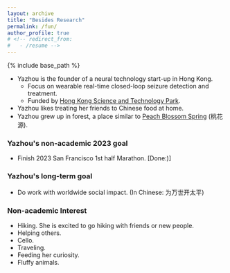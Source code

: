 ```yaml
---
layout: archive
title: "Besides Research"
permalink: /fun/
author_profile: true
# <!-- redirect_from:
#   - /resume -->
---
```


{% include base_path %}

- Yazhou is the founder of a neural technology start-up in Hong Kong.
  - Focus on wearable real-time closed-loop seizure detection and treatment.
  - Funded by [Hong Kong Science and Technology Park](https://en.wikipedia.org/wiki/Hong_Kong_Science_and_Technology_Parks_Corporation).
- Yazhou likes treating her friends to Chinese food at home.
- Yazhou grew up in forest, a place similar to [Peach Blossom Spring](https://en.wikipedia.org/wiki/The_Peach_Blossom_Spring) (桃花源).

### Yazhou's non-academic 2023 goal
- Finish 2023 San Francisco 1st half Marathon. [Done:)]

### Yazhou's long-term goal
- Do work with worldwide social impact. (In Chinese: 为万世开太平)

### Non-academic Interest
- Hiking. She is excited to go hiking with friends or new people.
- Helping others.
- Cello.
- Traveling.
- Feeding her curiosity.
- Fluffy animals.
